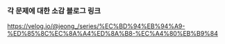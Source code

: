 ### 각 문제에 대한 소감 블로그 링크
https://velog.io/@jeong_/series/%EC%BD%94%EB%94%A9-%ED%85%8C%EC%8A%A4%ED%8A%B8-%EC%A4%80%EB%B9%84
